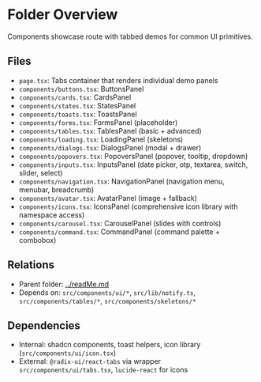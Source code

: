 # Folder Overview

Components showcase route with tabbed demos for common UI primitives.

## Files

- `page.tsx`: Tabs container that renders individual demo panels
- `components/buttons.tsx`: ButtonsPanel
- `components/cards.tsx`: CardsPanel
- `components/states.tsx`: StatesPanel
- `components/toasts.tsx`: ToastsPanel
- `components/forms.tsx`: FormsPanel (placeholder)
- `components/tables.tsx`: TablesPanel (basic + advanced)
- `components/loading.tsx`: LoadingPanel (skeletons)
- `components/dialogs.tsx`: DialogsPanel (modal + drawer)
- `components/popovers.tsx`: PopoversPanel (popover, tooltip, dropdown)
- `components/inputs.tsx`: InputsPanel (date picker, otp, textarea, switch, slider, select)
- `components/navigation.tsx`: NavigationPanel (navigation menu, menubar, breadcrumb)
- `components/avatar.tsx`: AvatarPanel (image + fallback)
- `components/icons.tsx`: IconsPanel (comprehensive icon library with namespace access)
- `components/carousel.tsx`: CarouselPanel (slides with controls)
- `components/command.tsx`: CommandPanel (command palette + combobox)

## Relations

- Parent folder: [../readMe.md](../readMe.md)
- Depends on: `src/components/ui/*`, `src/lib/notify.ts`, `src/components/tables/*`, `src/components/skeletons/*`

## Dependencies

- Internal: shadcn components, toast helpers, icon library (`src/components/ui/icon.tsx`)
- External: `@radix-ui/react-tabs` via wrapper `src/components/ui/tabs.tsx`, `lucide-react` for icons
